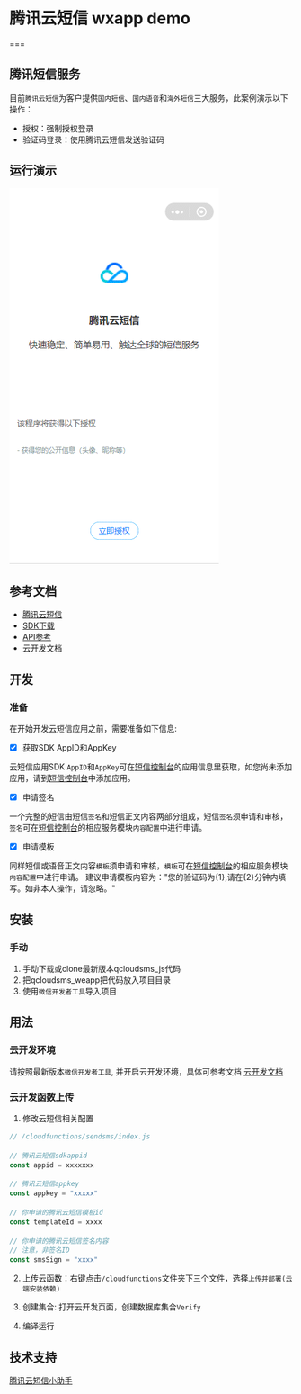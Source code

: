 # 腾讯云短信 wxapp demo
===

## 腾讯短信服务

目前`腾讯云短信`为客户提供`国内短信`、`国内语音`和`海外短信`三大服务，此案例演示以下操作：
- 授权：强制授权登录
- 验证码登录：使用腾讯云短信发送验证码

## 运行演示

![image](https://github.com/diaolingzc/qcloudsms_weapp/blob/master/cloud.gif)

## 参考文档
- [腾讯云短信](https://cloud.tencent.com/document/product/382)
- [SDK下载](https://cloud.tencent.com/document/product/382/5804)
- [API参考](https://cloud.tencent.com/document/product/382/13297)
- [云开发文档](https://developers.weixin.qq.com/miniprogram/dev/wxcloud/basis/getting-started.html)

## 开发

### 准备

在开始开发云短信应用之前，需要准备如下信息:

- [x] 获取SDK AppID和AppKey

云短信应用SDK `AppID`和`AppKey`可在[短信控制台](https://console.cloud.tencent.com/sms)的应用信息里获取，如您尚未添加应用，请到[短信控制台](https://console.cloud.tencent.com/sms)中添加应用。

- [x] 申请签名

一个完整的短信由短信`签名`和短信正文内容两部分组成，短信`签名`须申请和审核，`签名`可在[短信控制台](https://console.cloud.tencent.com/sms)的相应服务模块`内容配置`中进行申请。

- [x] 申请模板

同样短信或语音正文内容`模板`须申请和审核，`模板`可在[短信控制台](https://console.cloud.tencent.com/sms)的相应服务模块`内容配置`中进行申请。
建议申请模板内容为："您的验证码为{1},请在{2}分钟内填写。如非本人操作，请忽略。"


## 安装

### 手动

1. 手动下载或clone最新版本qcloudsms_js代码
2. 把qcloudsms_weapp把代码放入项目目录
3. 使用`微信开发者工具`导入项目


## 用法

### 云开发环境

请按照最新版本`微信开发者工具`, 并开启云开发环境，具体可参考文档 [云开发文档](https://developers.weixin.qq.com/miniprogram/dev/wxcloud/basis/getting-started.html)

### 云开发函数上传

1. 修改云短信相关配置
```js
// /cloudfunctions/sendsms/index.js

// 腾讯云短信sdkappid
const appid = xxxxxxx

// 腾讯云短信appkey
const appkey = "xxxxx"

// 你申请的腾讯云短信模板id
const templateId = xxxx

// 你申请的腾讯云短信签名内容
// 注意，非签名ID
const smsSign = "xxxx"
```
2. 上传云函数：右键点击`/cloudfunctions`文件夹下三个文件，选择`上传并部署(云端安装依赖)`

3. 创建集合: 打开云开发页面，创建数据库集合`Verify`

4. 编译运行

## 技术支持

[腾讯云短信小助手](tencent://message/?uin=3012203387&Site=junichi&Menu=yes)


